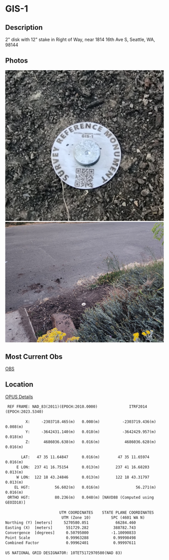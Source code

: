 # GIS-1
## Description
2" disk with 12" stake in Right of Way, near 1814 16th Ave S, Seattle, WA, 98144
## Photos
![Close Up](20230712_212502.jpg)
![Distance](20230712_212536.jpg)
## Most Current Obs
[OBS](rinex_SFE_Facet_230731_190645)
## Location
[OPUS Details](OPUS.txt)
```
 REF FRAME: NAD_83(2011)(EPOCH:2010.0000)              ITRF2014 (EPOCH:2023.5340)
      
         X:     -2303718.465(m)   0.008(m)          -2303719.436(m)   0.008(m)
         Y:     -3642431.140(m)   0.018(m)          -3642429.957(m)   0.018(m)
         Z:      4686036.638(m)   0.016(m)           4686036.628(m)   0.016(m)

       LAT:   47 35 11.64847      0.016(m)        47 35 11.65974      0.016(m)
     E LON:  237 41 16.75154      0.013(m)       237 41 16.68203      0.013(m)
     W LON:  122 18 43.24846      0.013(m)       122 18 43.31797      0.013(m)
    EL HGT:           56.602(m)   0.016(m)                56.271(m)   0.016(m)
 ORTHO HGT:           80.236(m)   0.048(m) [NAVD88 (Computed using GEOID18)]

                        UTM COORDINATES    STATE PLANE COORDINATES
                         UTM (Zone 10)         SPC (4601 WA N)
Northing (Y) [meters]     5270580.051            66284.460
Easting (X)  [meters]      551729.282           388782.743
Convergence  [degrees]     0.50795000          -1.10090833
Point Scale                0.99963288           0.99998498
Combined Factor            0.99962401           0.99997611

US NATIONAL GRID DESIGNATOR: 10TET5172970580(NAD 83)
```
